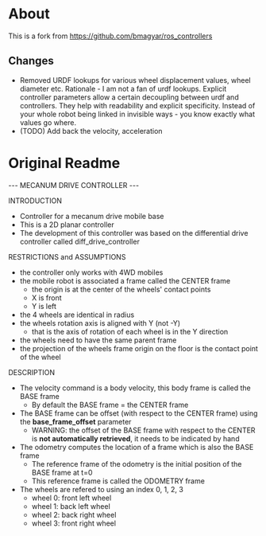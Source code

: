 # About
This is a fork from  https://github.com/bmagyar/ros_controllers

## Changes
- Removed URDF lookups for various wheel displacement values, wheel diameter etc. Rationale - I am not a fan of urdf lookups. Explicit controller parameters allow a certain decoupling between urdf and controllers. They help with readability and explicit specificity. Instead of your whole robot being linked in invisible ways - you know exactly what values go where. 
- (TODO) Add back the velocity, acceleration 

# Original Readme

--- MECANUM DRIVE CONTROLLER ---


INTRODUCTION
   * Controller for a mecanum drive mobile base
   * This is a 2D planar controller
   * The development of this controller was based on the differential drive controller called diff_drive_controller

RESTRICTIONS and ASSUMPTIONS
   * the controller only works with 4WD mobiles
   * the mobile robot is associated a frame called the CENTER frame
      - the origin is at the center of the wheels' contact points
      - X is front
      - Y is left
   * the 4 wheels are identical in radius
   * the wheels rotation axis is aligned with Y (not -Y)
      - that is the axis of rotation of each wheel is in the Y direction 
   * the wheels need to have the same parent frame
   * the projection of the wheels frame origin on the floor is the contact point of the wheel

DESCRIPTION
   * The velocity command is a body velocity, this body frame is called the BASE frame
      - By default the BASE frame = the CENTER frame
   * The BASE frame can be offset (with respect to the CENTER frame) using the **base_frame_offset** parameter
      - WARNING: the offset of the BASE frame with respect to the CENTER is **not automatically retrieved**, it needs to be indicated by hand
   * The odometry computes the location of a frame which is also the BASE frame 
      - The reference frame of the odometry is the initial position of the BASE frame at t=0
      - This reference frame is called the ODOMETRY frame
   * The wheels are refered to using an index 0, 1, 2, 3
      - wheel 0: front left wheel
      - wheel 1: back left wheel
      - wheel 2: back right wheel
      - wheel 3: front right wheel